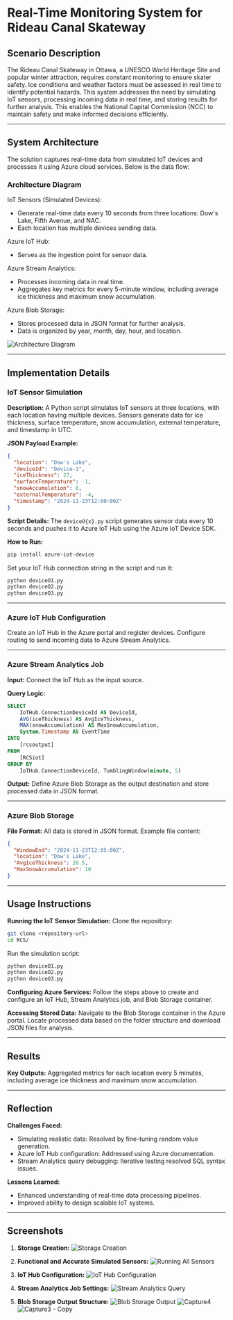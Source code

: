 # Real-Time Monitoring System for Rideau Canal Skateway

## **Scenario Description**
The Rideau Canal Skateway in Ottawa, a UNESCO World Heritage Site and popular winter attraction, requires constant monitoring to ensure skater safety. Ice conditions and weather factors must be assessed in real time to identify potential hazards. This system addresses the need by simulating IoT sensors, processing incoming data in real time, and storing results for further analysis. This enables the National Capital Commission (NCC) to maintain safety and make informed decisions efficiently.

---

## **System Architecture**
The solution captures real-time data from simulated IoT devices and processes it using Azure cloud services. Below is the data flow:

### **Architecture Diagram**

IoT Sensors (Simulated Devices):
- Generate real-time data every 10 seconds from three locations: Dow's Lake, Fifth Avenue, and NAC.
- Each location has multiple devices sending data.

Azure IoT Hub:
- Serves as the ingestion point for sensor data.

Azure Stream Analytics:
- Processes incoming data in real time.
- Aggregates key metrics for every 5-minute window, including average ice thickness and maximum snow accumulation.

Azure Blob Storage:
- Stores processed data in JSON format for further analysis.
- Data is organized by year, month, day, hour, and location.

![Architecture Diagram](https://github.com/user-attachments/assets/7bac241b-1ed8-492a-a075-09281d8f9a67)

---

## **Implementation Details**

### **IoT Sensor Simulation**

**Description:**
A Python script simulates IoT sensors at three locations, with each location having multiple devices. Sensors generate data for ice thickness, surface temperature, snow accumulation, external temperature, and timestamp in UTC.

**JSON Payload Example:**
```json
{
  "location": "Dow's Lake",
  "deviceId": "Device-1",
  "iceThickness": 27,
  "surfaceTemperature": -1,
  "snowAccumulation": 8,
  "externalTemperature": -4,
  "timestamp": "2024-11-23T12:00:00Z"
}
```

**Script Details:**
The `deviceO{x}.py` script generates sensor data every 10 seconds and pushes it to Azure IoT Hub using the Azure IoT Device SDK.

**How to Run:**
```bash
pip install azure-iot-device
```
Set your IoT Hub connection string in the script and run it:
```bash
python deviceO1.py
python deviceO2.py
python deviceO3.py
```

---

### **Azure IoT Hub Configuration**

Create an IoT Hub in the Azure portal and register devices. Configure routing to send incoming data to Azure Stream Analytics.

---

### **Azure Stream Analytics Job**

**Input:**
Connect the IoT Hub as the input source.

**Query Logic:**
```sql
SELECT
    IoTHub.ConnectionDeviceId AS DeviceId,
    AVG(iceThickness) AS AvgIceThickness,
    MAX(snowAccumulation) AS MaxSnowAccumulation,
    System.Timestamp AS EventTime
INTO
    [rcsoutput]
FROM
    [RCSiot]
GROUP BY
    IoTHub.ConnectionDeviceId, TumblingWindow(minute, 5)
```

**Output:**
Define Azure Blob Storage as the output destination and store processed data in JSON format.

---

### **Azure Blob Storage**

**File Format:**
All data is stored in JSON format.
Example file content:
```json
{
  "WindowEnd": "2024-11-23T12:05:00Z",
  "location": "Dow's Lake",
  "AvgIceThickness": 26.5,
  "MaxSnowAccumulation": 10
}
```

---

## **Usage Instructions**

**Running the IoT Sensor Simulation:**
Clone the repository:
```bash
git clone <repository-url>
cd RCS/
```
Run the simulation script:
```bash
python deviceO1.py
python deviceO2.py
python deviceO3.py
```

**Configuring Azure Services:**
Follow the steps above to create and configure an IoT Hub, Stream Analytics job, and Blob Storage container.

**Accessing Stored Data:**
Navigate to the Blob Storage container in the Azure portal. Locate processed data based on the folder structure and download JSON files for analysis.

---

## **Results**

**Key Outputs:**
Aggregated metrics for each location every 5 minutes, including average ice thickness and maximum snow accumulation.

---

## **Reflection**

**Challenges Faced:**
- Simulating realistic data: Resolved by fine-tuning random value generation.
- Azure IoT Hub configuration: Addressed using Azure documentation.
- Stream Analytics query debugging: Iterative testing resolved SQL syntax issues.

**Lessons Learned:**
- Enhanced understanding of real-time data processing pipelines.
- Improved ability to design scalable IoT systems.

---

## **Screenshots**

1. **Storage Creation:**
![Storage Creation](https://github.com/user-attachments/assets/bf84ca9f-138a-48d2-8635-8b193c8402f2)

2. **Functional and Accurate Simulated Sensors:**
![Running All Sensors](https://github.com/user-attachments/assets/3b99e520-d0a2-49a9-a3c9-5fa14d95a911)

3. **IoT Hub Configuration:**
![IoT Hub Configuration](https://github.com/user-attachments/assets/12444133-24db-4198-a8fa-4f258b41c4a3)

4. **Stream Analytics Job Settings:**
![Stream Analytics Query](https://github.com/user-attachments/assets/2e96054d-70e4-4b79-8e71-487e495bf6da)

5. **Blob Storage Output Structure:**
![Blob Storage Output](https://github.com/user-attachments/assets/ff9b7324-737b-4c14-9030-57a32357de40)
![Capture4](https://github.com/user-attachments/assets/846a778d-11e0-45f3-8386-8086c7aa1c06)
![Capture3 - Copy](https://github.com/user-attachments/assets/0b612e9f-97e2-41ab-99d8-5f92a41c67be)



